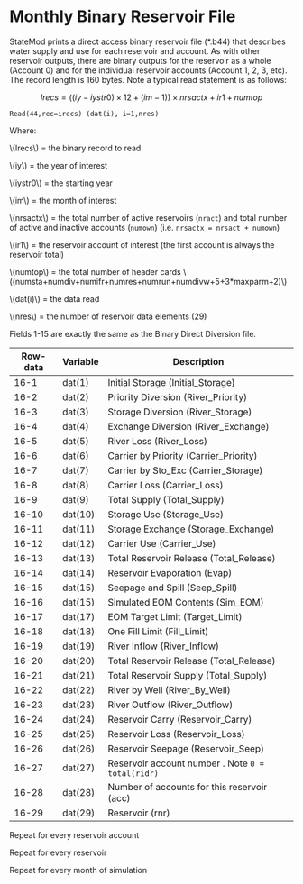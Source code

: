 # Monthly Binary Reservoir File #

StateMod prints a direct access binary reservoir file (\*.b44) that describes water supply and use for each 
reservoir and account. As with other reservoir outputs, there are binary outputs for the reservoir as a whole 
(Account 0) and for the individual reservoir accounts (Account 1, 2, 3, etc). The record length is 160 bytes. 
Note a typical read statement is as follows:

$$Irecs = ((iy-iystr0) \times 12+(im-1)) \times nrsactx+ir1+numtop$$

`Read(44,rec=irecs) (dat(i), i=1,nres)`

Where:

\\(Irecs\\)		= the binary record to read

\\(iy\\) 		= the year of interest

\\(iystr0\\) 	= the starting year

\\(im\\)		= the month of interest

\\(nrsactx\\)	= the total number of active reservoirs (`nract`) and total number of active and inactive accounts (`numown`) (i.e. `nrsactx = nrsact + numown`) 

\\(ir1\\)		= the reservoir account of interest (the first account is always the reservoir total)

\\(numtop\\)	= the total number of header cards \\((numsta+numdiv+numifr+numres+numrun+numdivw+5+3*maxparm+2)\\)

\\(dat(i)\\)	= the data read

\\(nres\\)		= the number of reservoir data elements (29)

Fields 1-15 are exactly the same as the Binary Direct Diversion file.

| Row-data      			| Variable            		| Description    	|
| ------------------------	| ------------------------	| ---------------- 	|
| 16-1          			| dat(1)              		| Initial Storage (Initial_Storage)
| 16-2          			| dat(2)              		| Priority Diversion (River_Priority)
| 16-3          			| dat(3)              		| Storage Diversion (River_Storage)
| 16-4          			| dat(4)              		| Exchange Diversion (River_Exchange)
| 16-5          			| dat(5)              		| River Loss (River_Loss)
| 16-6          			| dat(6)              		| Carrier by Priority (Carrier_Priority)
| 16-7          			| dat(7)              		| Carrier by Sto_Exc (Carrier_Storage)
| 16-8          			| dat(8)              		| Carrier Loss (Carrier_Loss)
| 16-9          			| dat(9)              		| Total Supply (Total_Supply)
| 16-10         			| dat(10)             		| Storage Use (Storage_Use)
| 16-11         			| dat(11)             		| Storage Exchange (Storage_Exchange)
| 16-12         			| dat(12)             		| Carrier Use (Carrier_Use)
| 16-13         			| dat(13)             		| Total Reservoir Release (Total_Release)
| 16-14         			| dat(14)             		| Reservoir Evaporation (Evap) 
| 16-15         			| dat(15)             		| Seepage and Spill (Seep_Spill)
| 16-16         			| dat(15)             		| Simulated EOM Contents (Sim_EOM)
| 16-17         			| dat(17)             		| EOM Target Limit (Target_Limit) 
| 16-18         			| dat(18)             		| One Fill Limit (Fill_Limit)
| 16-19         			| dat(19)             		| River Inflow (River_Inflow)
| 16-20         			| dat(20)             		| Total Reservoir Release (Total_Release)
| 16-21         			| dat(21)             		| Total Reservoir Supply (Total_Supply)
| 16-22         			| dat(22)             		| River by Well (River_By_Well)
| 16-23         			| dat(23)             		| River Outflow (River_Outflow)
| 16-24         			| dat(24)             		| Reservoir Carry (Reservoir_Carry)
| 16-25         			| dat(25)             		| Reservoir Loss (Reservoir_Loss)
| 16-26         			| dat(26)             		| Reservoir Seepage (Reservoir_Seep)
| 16-27         			| dat(27)             		| Reservoir account number . Note `0 = total(ridr)`
| 16-28         			| dat(28)             		| Number of accounts for this reservoir (acc) 
| 16-29         			| dat(29)             		| Reservoir (rnr) 

Repeat for every reservoir account 

Repeat for every reservoir

Repeat for every month of simulation  
